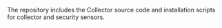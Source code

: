 The repository includes the Collector source code and installation scripts for collector and security sensors.
